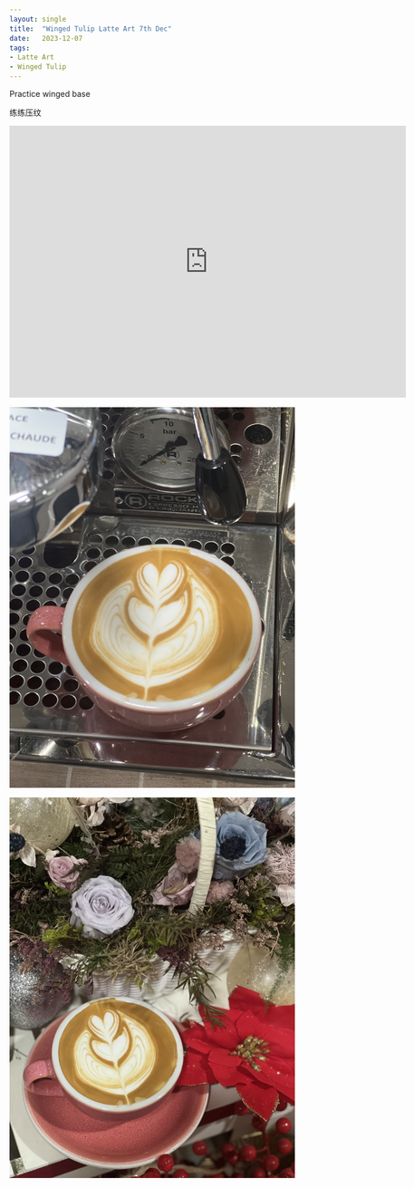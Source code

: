 ```yaml
---
layout: single
title:  "Winged Tulip Latte Art 7th Dec"
date:   2023-12-07
tags:
- Latte Art
- Winged Tulip
---
```



Practice winged base

练练压纹



<div class="embed-container">
  <iframe
      src="https://www.youtube.com/embed/Zg7mPPMcG3I"
      width="700"
      height="480"
      frameborder="0"
      allowfullscreen="true">
  </iframe>
</div>



![](/assets/img/2023/12/07/IMG_0958.jpg)

![](/assets/img/2023/12/07/IMG_0960.jpg)

